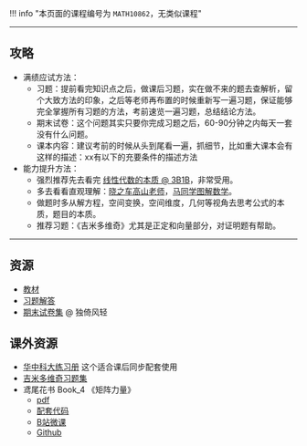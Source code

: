 !!! info "本页面的课程编号为 `MATH10862`，无类似课程"

---

## 攻略  
- 满绩应试方法：  
    - 习题：提前看完知识点之后，做课后习题，实在做不来的题去查解析，留个大致方法的印象，之后等老师再布置的时候重新写一遍习题，保证能够完全掌握所有习题的方法，考前速览一遍习题，总结结论方法。  
    - 期末试卷：这个问题其实只要你完成习题之后，60-90分钟之内每天一套没有什么问题。  
    - 课本内容：建议考前的时候从头到尾看一遍，抓细节，比如重大课本会有这样的描述：xx有以下的充要条件的描述方法  
- 能力提升方法：  
    - 强烈推荐先去看完 [线性代数的本质 @ 3B1B](https://www.bilibili.com/video/BV1ys411472E)，非常受用。  
    - 多去看看直观理解：[晓之车高山老师](https://space.bilibili.com/138962930)，[马同学图解数学](https://space.bilibili.com/355876061)。  
    - 做题时多从解方程，空间变换，空间维度，几何等视角去思考公式的本质，题目的本质。  
    - 推荐习题：《吉米多维奇》尤其是正定和向量部分，对证明题有帮助。  

---

## 资源
- [教材](https://api.ecylt.top/v1/lanzou_link?url=https://cqu-openlib.lanzout.com/ig1Aj1wmvibg&type=down)  
- [习题解答](https://api.ecylt.top/v1/lanzou_link?url=https://cqu-openlib.lanzout.com/iG2Ef1wmvhaj&type=down)  
- [期末试卷集](https://api.ecylt.top/v1/lanzou_link?url=https://cqu-openlib.lanzout.com/i32Qi1wmvipa&type=down) @ 独倚风轻  

## 课外资源
- [华中科大练习册](https://api.ecylt.top/v1/lanzou_link?url=https://cqu-openlib.lanzout.com/iT5Ed1wmvhcb&type=down) 这个适合课后同步配套使用  
- [吉米多维奇习题集](https://api.ecylt.top/v1/lanzou_link?url=https://cqu-openlib.lanzout.com/imeI11x4goji&type=down)
- 鸢尾花书 Book_4 《矩阵力量》  
    - [pdf](https://api.ecylt.top/v1/lanzou_link?url=https://cqu-openlib.lanzout.com/iw4OY1wmvjja&type=down)  
    - [配套代码](https://api.ecylt.top/v1/lanzou_link?url=https://cqu-openlib.lanzout.com/idThT1wmvjlc&type=down)  
    - [B站微课](https://space.bilibili.com/513194466)  
    - [Github](https://github.com/Visualize-ML/Book4_Power-of-Matrix)  